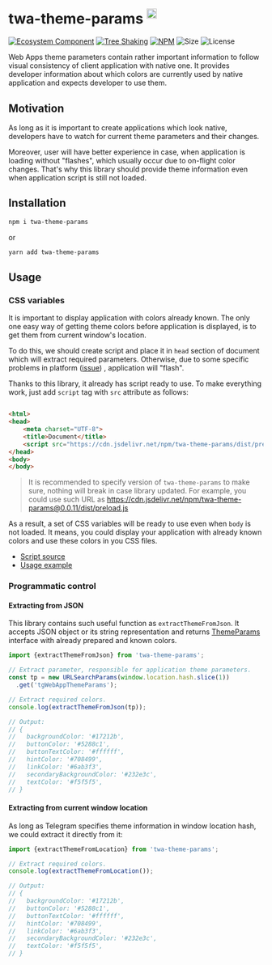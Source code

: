 # twa-theme-params <sup><img src="https://static.npmjs.com/255a118f56f5346b97e56325a1217a16.svg" alt="ts" width="20"/></sup>

[npm-badge]: https://img.shields.io/npm/v/twa-theme-params?logo=npm

[npm-link]: https://npmjs.com/package/twa-theme-params

[size-badge]: https://img.shields.io/bundlephobia/minzip/twa-theme-params

[license-badge]: https://img.shields.io/github/license/telegram-web-apps/theme-params

[tree-shaking-badge]: https://img.shields.io/badge/Tree%20Shaking-enabled-success

[tree-shaking-link]: https://webpack.js.org/guides/tree-shaking/

[gh-org-badge]: https://img.shields.io/badge/-Ecosystem_Component-%23555?logo=github

[gh-org-link]: https://github.com/Telegram-Web-Apps

[![Ecosystem Component][gh-org-badge]][gh-org-link]
[![Tree Shaking][tree-shaking-badge]][tree-shaking-link]
[![NPM][npm-badge]][npm-link]
![Size][size-badge]
![License][license-badge]

Web Apps theme parameters contain rather important information to follow visual
consistency of client application with native one. It provides developer
information about which colors are currently used by native application and
expects developer to use them.

## Motivation

As long as it is important to create applications which look native, developers
have to watch for current theme parameters and their changes.

Moreover, user will have better experience in case, when application is loading
without "flashes", which usually occur due to on-flight color changes. That's
why this library should provide theme information even when application script
is still not loaded.

## Installation

```bash  
npm i twa-theme-params
```  

or

```bash  
yarn add twa-theme-params
```

## Usage

### CSS variables

It is important to display application with colors already known. The only one
easy way of getting theme colors before application is displayed, is to get them
from current window's location.

To do this, we should create script and place it in `head` section of document
which will extract required parameters. Otherwise, due to some specific problems
in platform ([issue](https://github.com/Telegram-Web-Apps/client-sdk/issues/10))
, application will "flash".

Thanks to this library, it already has script ready to use. To make
everything work, just add `script` tag with `src` attribute as follows:

```html

<html>
<head>
    <meta charset="UTF-8">
    <title>Document</title>
    <script src="https://cdn.jsdelivr.net/npm/twa-theme-params/dist/preload.js"></script>
</head>
<body>
</body>
```

> It is recommended to specify version of `twa-theme-params` to make sure,
> nothing will break in case library updated. For example, you could use
> such URL as https://cdn.jsdelivr.net/npm/twa-theme-params@0.0.11/dist/preload.js

As a result, a set of CSS variables will be ready to use even when `body` is not
loaded. It means, you could display your application with already known colors
and use these colors in you CSS files.

- [Script source](https://github.com/Telegram-Web-Apps/sdk/blob/master/packages/theme-params/src/preload/run.ts)
- [Usage example](https://github.com/Telegram-Web-Apps/sdk/blob/master/packages/theme-params/preview.html)

### Programmatic control

#### Extracting from JSON

This library contains such useful function as `extractThemeFromJson`. It accepts
JSON object or its string representation and
returns [ThemeParams](https://github.com/Telegram-Web-Apps/sdk/blob/master/packages/theme-params/src/types.ts#L7)
interface with already prepared and known colors.

```typescript
import {extractThemeFromJson} from 'twa-theme-params';

// Extract parameter, responsible for application theme parameters.
const tp = new URLSearchParams(window.location.hash.slice(1))
  .get('tgWebAppThemeParams');

// Extract required colors.
console.log(extractThemeFromJson(tp));

// Output:
// {
//   backgroundColor: '#17212b',
//   buttonColor: '#5288c1',
//   buttonTextColor: '#ffffff',
//   hintColor: '#708499',
//   linkColor: '#6ab3f3',
//   secondaryBackgroundColor: '#232e3c',
//   textColor: '#f5f5f5',
// }
```

#### Extracting from current window location

As long as Telegram specifies theme information in window location hash, we
could extract it directly from it:

```typescript
import {extractThemeFromLocation} from 'twa-theme-params';

// Extract required colors.
console.log(extractThemeFromLocation());

// Output:
// {
//   backgroundColor: '#17212b',
//   buttonColor: '#5288c1',
//   buttonTextColor: '#ffffff',
//   hintColor: '#708499',
//   linkColor: '#6ab3f3',
//   secondaryBackgroundColor: '#232e3c',
//   textColor: '#f5f5f5',
// }
```
